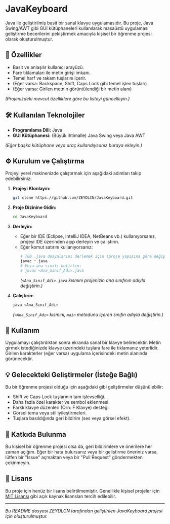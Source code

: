 # JavaKeyboard

Java ile geliştirilmiş basit bir sanal klavye uygulamasıdır. Bu proje, Java Swing/AWT gibi GUI kütüphaneleri kullanılarak masaüstü uygulaması geliştirme becerilerini pekiştirmek amacıyla kişisel bir öğrenme projesi olarak oluşturulmuştur.


## 🚀 Özellikler

*   Basit ve anlaşılır kullanıcı arayüzü.
*   Fare tıklamaları ile metin girişi imkanı.
*   Temel harf ve rakam tuşlarını içerir.
*   (Eğer varsa: Backspace, Shift, Caps Lock gibi temel işlev tuşları)
*   (Eğer varsa: Girilen metnin görüntülendiği bir metin alanı)

*(Projenizdeki mevcut özelliklere göre bu listeyi güncelleyin.)*

## 🛠️ Kullanılan Teknolojiler

*   **Programlama Dili:** Java
*   **GUI Kütüphanesi:** (Büyük ihtimalle) Java Swing veya Java AWT

*(Eğer başka kütüphane veya araç kullandıysanız buraya ekleyin.)*

## ⚙️ Kurulum ve Çalıştırma

Projeyi yerel makinenizde çalıştırmak için aşağıdaki adımları takip edebilirsiniz:

1.  **Projeyi Klonlayın:**
    ```bash
    git clone https://github.com/ZEYDLCN/JavaKeyboard.git
    ```
2.  **Proje Dizinine Gidin:**
    ```bash
    cd JavaKeyboard
    ```
3.  **Derleyin:**
    *   Eğer bir IDE (Eclipse, IntelliJ IDEA, NetBeans vb.) kullanıyorsanız, projeyi IDE üzerinden açıp derleyin ve çalıştırın.
    *   Eğer komut satırını kullanıyorsanız:
        ```bash
        # Tüm .java dosyalarını derlemek için (proje yapısına göre değişebilir)
        javac *.java 
        # Veya ana sınıfı belirtin:
        # javac <Ana_Sınıf_Adı>.java 
        ```
        *(`<Ana_Sınıf_Adı>.java` kısmını projenizin ana sınıfının adıyla değiştirin.)*

4.  **Çalıştırın:**
    ```bash
    java <Ana_Sınıf_Adı>
    ```
    *(`<Ana_Sınıf_Adı>` kısmını, `main` metodunu içeren sınıfın adıyla değiştirin.)*

## 📖 Kullanım

Uygulamayı çalıştırdıktan sonra ekranda sanal bir klavye belirecektir. Metin girmek istediğinizde klavye üzerindeki tuşlara fare ile tıklamanız yeterlidir. Girilen karakterler (eğer varsa) uygulama içerisindeki metin alanında görünecektir.

## 💡 Gelecekteki Geliştirmeler (İsteğe Bağlı)

Bu bir öğrenme projesi olduğu için aşağıdaki gibi geliştirmeler düşünülebilir:

*   Shift ve Caps Lock tuşlarının tam işlevselliği.
*   Daha fazla özel karakter ve sembol eklenmesi.
*   Farklı klavye düzenleri (Örn: F Klavye) desteği.
*   Görsel tema veya stil iyileştirmeleri.
*   Tuşlara basıldığında geri bildirim (ses veya görsel efekt).

## 🤝 Katkıda Bulunma

Bu kişisel bir öğrenme projesi olsa da, geri bildirimlere ve önerilere her zaman açığım. Eğer bir hata bulursanız veya bir geliştirme öneriniz varsa, lütfen bir "Issue" açmaktan veya bir "Pull Request" göndermekten çekinmeyin.

## 📄 Lisans

Bu proje için henüz bir lisans belirtilmemiştir. Genellikle kişisel projeler için [MIT Lisansı](https://opensource.org/licenses/MIT) gibi açık kaynak lisansları tercih edilebilir.

---

*Bu README dosyası ZEYDLCN tarafından geliştirilen JavaKeyboard projesi için oluşturulmuştur.*
